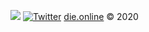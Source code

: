 ![](https://i.imgur.com/Lc2oYc8.gif)
[![Twitter](https://img.shields.io/twitter/follow/Sigh1337?style=social)](https://twitter.com/Sigh1337)
[die.online](https://die.online) &copy; 2020
